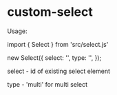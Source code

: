 # custom-select

Usage:

import { Select } from 'src/select.js'

new Select({
    select: '',
    type: '',
});

select - id of existing select element

type - 'multi' for multi select
